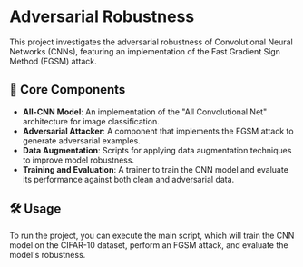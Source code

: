# Adversarial Robustness

This project investigates the adversarial robustness of Convolutional Neural Networks (CNNs), featuring an implementation of the Fast Gradient Sign Method (FGSM) attack.

## 🚀 Core Components

*   **All-CNN Model**: An implementation of the "All Convolutional Net" architecture for image classification.
*   **Adversarial Attacker**: A component that implements the FGSM attack to generate adversarial examples.
*   **Data Augmentation**: Scripts for applying data augmentation techniques to improve model robustness.
*   **Training and Evaluation**: A trainer to train the CNN model and evaluate its performance against both clean and adversarial data.

## 🛠️ Usage

To run the project, you can execute the main script, which will train the CNN model on the CIFAR-10 dataset, perform an FGSM attack, and evaluate the model's robustness.
